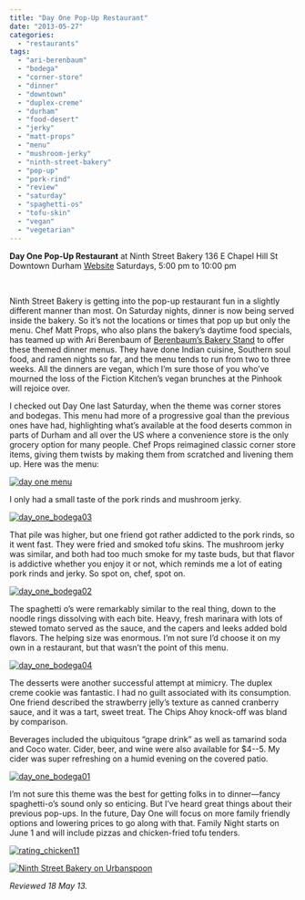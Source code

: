 ```yaml
---
title: "Day One Pop-Up Restaurant"
date: "2013-05-27"
categories:
  - "restaurants"
tags:
  - "ari-berenbaum"
  - "bodega"
  - "corner-store"
  - "dinner"
  - "downtown"
  - "duplex-creme"
  - "durham"
  - "food-desert"
  - "jerky"
  - "matt-props"
  - "menu"
  - "mushroom-jerky"
  - "ninth-street-bakery"
  - "pop-up"
  - "pork-rind"
  - "review"
  - "saturday"
  - "spaghetti-os"
  - "tofu-skin"
  - "vegan"
  - "vegetarian"
---
```


**Day One Pop-Up Restaurant** at Ninth Street Bakery 136 E Chapel Hill St Downtown Durham [Website](https://www.facebook.com/DayOneDurham/info) Saturdays, 5:00 pm to 10:00 pm

 

Ninth Street Bakery is getting into the pop-up restaurant fun in a slightly different manner than most. On Saturday nights, dinner is now being served inside the bakery. So it’s not the locations or times that pop up but only the menu. Chef Matt Props, who also plans the bakery’s daytime food specials, has teamed up with Ari Berenbaum of [Berenbaum’s Bakery Stand](http://www.thegourmez.com/2011/04/berenbaums-bakery-stand/) to offer these themed dinner menus. They have done Indian cuisine, Southern soul food, and ramen nights so far, and the menu tends to run from two to three weeks. All the dinners are vegan, which I’m sure those of you who’ve mourned the loss of the Fiction Kitchen’s vegan brunches at the Pinhook will rejoice over.

I checked out Day One last Saturday, when the theme was corner stores and bodegas. This menu had more of a progressive goal than the previous ones have had, highlighting what’s available at the food deserts common in parts of Durham and all over the US where a convenience store is the only grocery option for many people. Chef Props reimagined classic corner store items, giving them twists by making them from scratched and livening them up. Here was the menu:

[![day one menu](http://s3.amazonaws.com/thegourmez-wpmedia/2013/05/day-one-menu.jpg)](http://www.thegourmez.com/2013/05/day-one-pop-up-restaurant/day-one-menu/)

I only had a small taste of the pork rinds and mushroom jerky.

[![day_one_bodega03](http://s3.amazonaws.com/thegourmez-wpmedia/2013/05/day_one_bodega03.jpg)](http://www.thegourmez.com/2013/05/day-one-pop-up-restaurant/day_one_bodega03/)

That pile was higher, but one friend got rather addicted to the pork rinds, so it went fast. They were fried and smoked tofu skins. The mushroom jerky was similar, and both had too much smoke for my taste buds, but that flavor is addictive whether you enjoy it or not, which reminds me a lot of eating pork rinds and jerky. So spot on, chef, spot on.

[![day_one_bodega02](http://s3.amazonaws.com/thegourmez-wpmedia/2013/05/day_one_bodega02.jpg)](http://www.thegourmez.com/2013/05/day-one-pop-up-restaurant/day_one_bodega02/)

The spaghetti o’s were remarkably similar to the real thing, down to the noodle rings dissolving with each bite. Heavy, fresh marinara with lots of stewed tomato served as the sauce, and the capers and leeks added bold flavors. The helping size was enormous. I’m not sure I’d choose it on my own in a restaurant, but that wasn’t the point of this menu.

[![day_one_bodega04](http://s3.amazonaws.com/thegourmez-wpmedia/2013/05/day_one_bodega04.jpg)](http://www.thegourmez.com/2013/05/day-one-pop-up-restaurant/day_one_bodega04/)

The desserts were another successful attempt at mimicry. The duplex creme cookie was fantastic. I had no guilt associated with its consumption. One friend described the strawberry jelly’s texture as canned cranberry sauce, and it was a tart, sweet treat. The Chips Ahoy knock-off was bland by comparison.

Beverages included the ubiquitous “grape drink” as well as tamarind soda and Coco water. Cider, beer, and wine were also available for $4--5. My cider was super refreshing on a humid evening on the covered patio.

[![day_one_bodega01](http://s3.amazonaws.com/thegourmez-wpmedia/2013/05/day_one_bodega01.jpg)](http://www.thegourmez.com/2013/05/day-one-pop-up-restaurant/day_one_bodega01/)

I’m not sure this theme was the best for getting folks in to dinner—fancy spaghetti-o’s sound only so enticing. But I’ve heard great things about their previous pop-ups. In the future, Day One will focus on more family friendly options and lowering prices to go along with that. Family Night starts on June 1 and will include pizzas and chicken-fried tofu tenders.

[![rating_chicken11](http://s3.amazonaws.com/thegourmez-wpmedia/2009/02/rating_chicken11.gif)](http://www.thegourmez.com/2009/02/barten-guestier-private-selection-merlot-2006/rating_chicken11/)

[![Ninth Street Bakery on Urbanspoon](http://www.urbanspoon.com/b/link/291591/minilink.gif)](http://www.urbanspoon.com/r/25/291591/restaurant/Downtown-Durham/Ninth-Street-Bakery-Durham)

_Reviewed 18 May 13._
